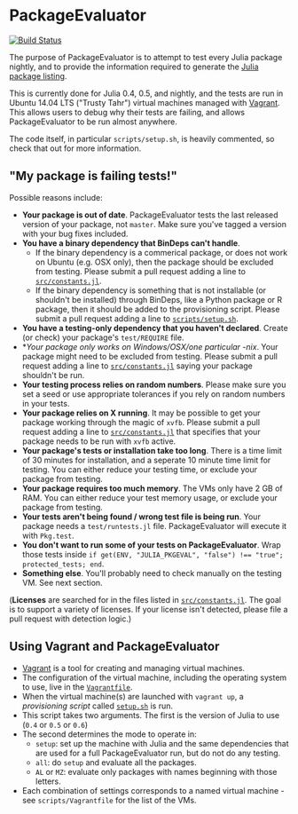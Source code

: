 PackageEvaluator
================

[![Build Status](https://travis-ci.org/JuliaCI/PackageEvaluator.jl.svg?branch=master)](https://travis-ci.org/JuliaCI/PackageEvaluator.jl)

The purpose of PackageEvaluator is to attempt to test every Julia package nightly, and to provide the information required to generate the [Julia package listing](http://pkg.julialang.org/).

This is currently done for Julia 0.4, 0.5, and nightly, and the tests are run in Ubuntu 14.04 LTS ("Trusty Tahr") virtual machines managed with [Vagrant](https://www.vagrantup.com/). This allows users to debug why their tests are failing, and allows PackageEvaluator to be run almost anywhere.

The code itself, in particular `scripts/setup.sh`, is heavily commented, so check that out for more information.

## "My package is failing tests!"

Possible reasons include:

* **Your package is out of date**. PackageEvaluator tests the last released version of your package, not `master`. Make sure you've tagged a version with your bug fixes included.
* **You have a binary dependency that BinDeps can't handle**.
  * If the binary dependency is a commerical package, or does not work on Ubuntu (e.g. OSX only), then the package should be excluded from testing. Please submit a pull request adding a line to [`src/constants.jl`](https://github.com/JuliaCI/PackageEvaluator.jl/blob/master/src/constants.jl).
  * If the binary dependency is something that is not installable (or shouldn't be installed) through BinDeps, like a Python package or R package, then it should be added to the provisioning script. Please submit a pull request adding a line to [`scripts/setup.sh`](https://github.com/JuliaCI/PackageEvaluator.jl/blob/master/scripts/setup.sh).
* **You have a testing-only dependency that you haven't declared**. Create (or check) your package's `test/REQUIRE` file.
* **Your package only works on Windows/OSX/one particular *-nix**. Your package might need to be excluded from testing. Please submit a pull request adding a line to [`src/constants.jl`](https://github.com/JuliaCI/PackageEvaluator.jl/blob/master/src/constants.jl) saying your package shouldn't be run.
* **Your testing process relies on random numbers**. Please make sure you set a seed or use appropriate tolerances if you rely on random numbers in your tests.
* **Your package relies on X running**. It may be possible to get your package working through the magic of `xvfb`. Please submit a pull request adding a line to [`src/constants.jl`](https://github.com/JuliaCI/PackageEvaluator.jl/blob/master/src/constants.jl) that specifies that your package needs to be run with `xvfb` active.
* **Your package's tests or installation take too long**. There is a time limit of 30 minutes for installation, and a seperate 10 minute time limit for testing. You can either reduce your testing time, or exclude your package from testing.
* **Your package requires too much memory**. The VMs only have 2 GB of RAM. You can either reduce your test memory usage, or exclude your package from testing.
* **Your tests aren't being found / wrong test file is being run**. Your package needs a `test/runtests.jl` file. PackageEvaluator will execute it with `Pkg.test`.
* **You don't want to run some of your tests on PackageEvaluator**. Wrap those tests inside `if get(ENV, "JULIA_PKGEVAL", "false") !== "true"; protected_tests; end`.
* **Something else**. You'll probably need to check manually on the testing VM. See next section.

(**Licenses** are searched for in the files listed in [`src/constants.jl`](https://github.com/JuliaCI/PackageEvaluator.jl/blob/master/src/constants.jl). The goal is to support a variety of licenses. If your license isn't detected, please file a pull request with detection logic.)

## Using Vagrant and PackageEvaluator

* [Vagrant](https://www.vagrantup.com/) is a tool for creating and managing virtual machines.
* The configuration of the virtual machine, including the operating system to use, live in the [`Vagrantfile`](https://github.com/JuliaCI/PackageEvaluator.jl/blob/master/scripts/Vagrantfile).
* When the virtual machine(s) are launched with `vagrant up`, a *provisioning script* called [`setup.sh`](https://github.com/JuliaCI/PackageEvaluator.jl/blob/master/scripts/setup.sh) is run.
* This script takes two arguments. The first is the version of Julia
  to use (`0.4` or `0.5` or `0.6`)
* The second determines the mode to operate in:
    * `setup`: set up the machine with Julia and the same
      dependencies that are used for a full PackageEvaluator run, but
      do not do any testing.
    * `all`: do `setup` and evaluate all the packages.
    * `AL` or `MZ`: evaluate only packages with names beginning with those letters.
* Each combination of settings corresponds to a named virtual machine - see `scripts/Vagrantfile` for the list of the VMs.
